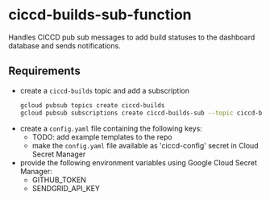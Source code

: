 # ciccd-builds-sub-function

Handles CICCD pub sub messages to add build statuses to the dashboard database and sends notifications.

## Requirements

- create a `ciccd-builds` topic and add a subscription
    ```sh
    gcloud pubsub topics create ciccd-builds
    gcloud pubsub subscriptions create ciccd-builds-sub --topic ciccd-builds
    ```
- create a `config.yaml` file containing the following keys:
    - TODO: add example templates to the repo
    - make the `config.yaml` file available as 'ciccd-config' secret in Cloud Secret Manager
- provide the following environment variables using Google Cloud Secret Manager:
    - GITHUB_TOKEN
    - SENDGRID_API_KEY